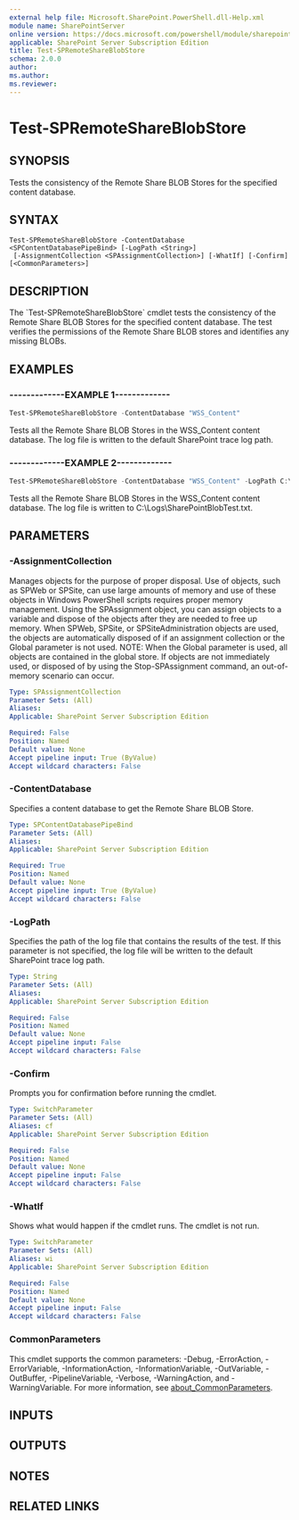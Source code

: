 ```yaml
---
external help file: Microsoft.SharePoint.PowerShell.dll-Help.xml
module name: SharePointServer
online version: https://docs.microsoft.com/powershell/module/sharepoint-server/test-spremoteshareblobstore
applicable: SharePoint Server Subscription Edition
title: Test-SPRemoteShareBlobStore
schema: 2.0.0
author:
ms.author:
ms.reviewer:
---
```


# Test-SPRemoteShareBlobStore

## SYNOPSIS
Tests the consistency of the Remote Share BLOB Stores for the specified content database.

## SYNTAX

```
Test-SPRemoteShareBlobStore -ContentDatabase <SPContentDatabasePipeBind> [-LogPath <String>]
 [-AssignmentCollection <SPAssignmentCollection>] [-WhatIf] [-Confirm] [<CommonParameters>]
```

## DESCRIPTION
The \`Test-SPRemoteShareBlobStore\` cmdlet tests the consistency of the Remote Share BLOB Stores for the specified content database.
The test verifies the permissions of the Remote Share BLOB stores and identifies any missing BLOBs.

## EXAMPLES

### -------------EXAMPLE 1------------- 
```powershell
Test-SPRemoteShareBlobStore -ContentDatabase "WSS_Content"
```

Tests all the Remote Share BLOB Stores in the WSS_Content content database.
The log file is written to the default SharePoint trace log path.

### -------------EXAMPLE 2------------- 
```powershell
Test-SPRemoteShareBlobStore -ContentDatabase "WSS_Content" -LogPath C:\Logs\SharePointBlobTest.txt
```

Tests all the Remote Share BLOB Stores in the WSS_Content content database.
The log file is written to C:\Logs\SharePointBlobTest.txt.

## PARAMETERS

### -AssignmentCollection
Manages objects for the purpose of proper disposal.
Use of objects, such as SPWeb or SPSite, can use large amounts of memory and use of these objects in Windows PowerShell scripts requires proper memory management.
Using the SPAssignment object, you can assign objects to a variable and dispose of the objects after they are needed to free up memory.
When SPWeb, SPSite, or SPSiteAdministration objects are used, the objects are automatically disposed of if an assignment collection or the Global parameter is not used.
NOTE: When the Global parameter is used, all objects are contained in the global store.
If objects are not immediately used, or disposed of by using the Stop-SPAssignment command, an out-of-memory scenario can occur.

```yaml
Type: SPAssignmentCollection
Parameter Sets: (All)
Aliases:
Applicable: SharePoint Server Subscription Edition

Required: False
Position: Named
Default value: None
Accept pipeline input: True (ByValue)
Accept wildcard characters: False
```

### -ContentDatabase
Specifies a content database to get the Remote Share BLOB Store.

```yaml
Type: SPContentDatabasePipeBind
Parameter Sets: (All)
Aliases:
Applicable: SharePoint Server Subscription Edition

Required: True
Position: Named
Default value: None
Accept pipeline input: True (ByValue)
Accept wildcard characters: False
```

### -LogPath
Specifies the path of the log file that contains the results of the test.
If this parameter is not specified, the log file will be written to the default SharePoint trace log path.

```yaml
Type: String
Parameter Sets: (All)
Aliases:
Applicable: SharePoint Server Subscription Edition

Required: False
Position: Named
Default value: None
Accept pipeline input: False
Accept wildcard characters: False
```

### -Confirm
Prompts you for confirmation before running the cmdlet.

```yaml
Type: SwitchParameter
Parameter Sets: (All)
Aliases: cf
Applicable: SharePoint Server Subscription Edition

Required: False
Position: Named
Default value: None
Accept pipeline input: False
Accept wildcard characters: False
```

### -WhatIf
Shows what would happen if the cmdlet runs.
The cmdlet is not run.

```yaml
Type: SwitchParameter
Parameter Sets: (All)
Aliases: wi
Applicable: SharePoint Server Subscription Edition

Required: False
Position: Named
Default value: None
Accept pipeline input: False
Accept wildcard characters: False
```

### CommonParameters
This cmdlet supports the common parameters: -Debug, -ErrorAction, -ErrorVariable, -InformationAction, -InformationVariable, -OutVariable, -OutBuffer, -PipelineVariable, -Verbose, -WarningAction, and -WarningVariable. For more information, see [about_CommonParameters](https://go.microsoft.com/fwlink/?LinkID=113216).

## INPUTS

## OUTPUTS

## NOTES

## RELATED LINKS
